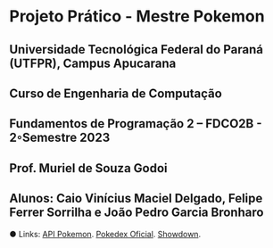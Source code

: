 # Projeto Prático - Mestre Pokemon
## Universidade Tecnológica Federal do Paraná (UTFPR), Campus Apucarana
## Curso de Engenharia de Computação
## Fundamentos de Programação 2 – FDCO2B - 2◦Semestre 2023
## Prof. Muriel de Souza Godoi
## Alunos: Caio Vinícius Maciel Delgado, Felipe Ferrer Sorrilha e João Pedro Garcia Bronharo






● Links: [API Pokemon](https://pokeapi.co/). [Pokedex Oficial](https://www.pokemon.com/br/pokedex/). [Showdown](https://pokemonshowdown.com/).
